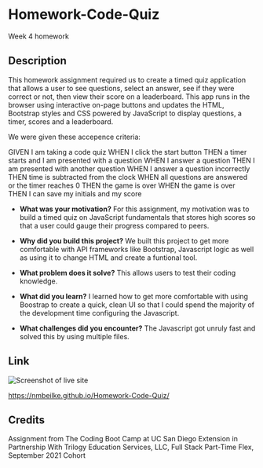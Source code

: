 # Homework-Code-Quiz
Week 4 homework
## Description
This homework assignment required us to create a timed quiz application that allows a user to see questions, select an answer, see if they were correct or not, then view their score on a leaderboard. This app runs in the browser using interactive on-page buttons and updates the HTML, Bootstrap styles and CSS powered by JavaScript to display questions, a timer, scores and a leaderboard. 


We were given these accepence criteria:

GIVEN I am taking a code quiz
WHEN I click the start button
THEN a timer starts and I am presented with a question
WHEN I answer a question
THEN I am presented with another question
WHEN I answer a question incorrectly
THEN time is subtracted from the clock
WHEN all questions are answered or the timer reaches 0
THEN the game is over
WHEN the game is over
THEN I can save my initials and my score

  
- **What was your motivation?**
For this assignment, my motivation was to build a timed quiz on JavaScript fundamentals that stores high scores so that a user could gauge their progress compared to peers.

  
- **Why did you build this project?**
We built this project to get more comfortable with API frameworks like Bootstrap, Javascript logic as well as using it to change HTML and create a funtional tool.

- **What problem does it solve?**
This allows users to test their coding knowledge.

- **What did you learn?**
I learned how to get more comfortable with using Boostrap to create a quick, clean UI so that I could spend the majority of the development time configuring the Javascript.

- **What challenges did you encounter?**
The Javascript got unruly fast and solved this by using multiple files.

## Link
![Screenshot of live site](https://raw.githubusercontent.com/nmbeilke/Homework-Code-Quiz/main/Screen%20Shot%202021-10-22%20at%201.33.16%20AM.png)

https://nmbeilke.github.io/Homework-Code-Quiz/

## Credits
  
Assignment from The Coding Boot Camp at UC San Diego Extension in Partnership With Trilogy Education Services, LLC, Full Stack Part-Time Flex, September 2021 Cohort
